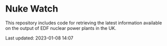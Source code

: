 # Nuke Watch

This repository includes code for retrieving the latest information available on the output of EDF nuclear power plants in the UK.

Last updated: 2023-01-08 14:07